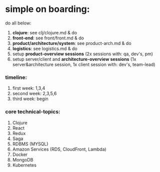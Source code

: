 # simple on boarding:

do all below:

1. **clojure**: see clj/clojure.md & do
2. **front-end**: see front/front.md & do
3. **product/architecture/system**: see product-arch.md & do
4. **logistics**: see logistics.md & do
5. setup **product-overview sessions** (2x sessions with: qa, dev's, pm)
6. setup server/client and **architecture-overview sessions** (1x server&architecture session, 1x client session with: dev's, team-lead)

### timeline:
1. first week: 1,3,4
2. second week: 2,3,5,6
3. third week: begin

### core technical-topics:
1. Clojure
2. React
3. Redux
4. Saga
5. RDBMS (MYSQL)
6. Amazon Services (RDS, CloudFront, Lambda)
7. Docker
8. MongoDB
9. Kubernetes
